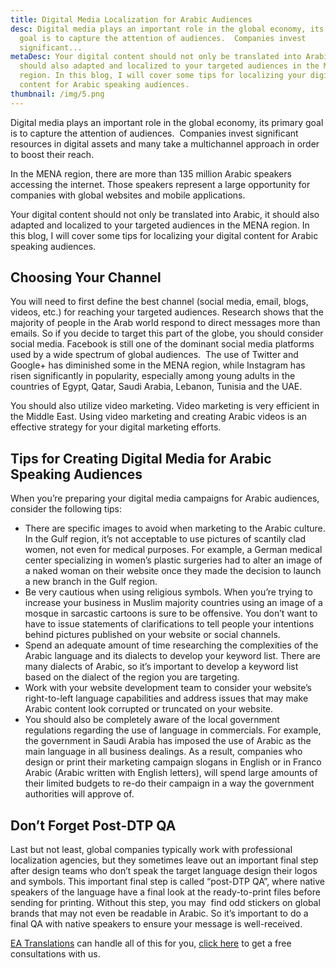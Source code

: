```yaml
---
title: Digital Media Localization for Arabic Audiences
desc: Digital media plays an important role in the global economy, its primary
  goal is to capture the attention of audiences.  Companies invest
  significant...
metaDesc: Your digital content should not only be translated into Arabic, it
  should also adapted and localized to your targeted audiences in the MENA
  region. In this blog, I will cover some tips for localizing your digital
  content for Arabic speaking audiences.
thumbnail: /img/5.png
---
```

<!--StartFragment-->

Digital media plays an important role in the global economy, its primary goal is to capture the attention of audiences.  Companies invest significant resources in digital assets and many take a multichannel approach in order to boost their reach.

In the MENA region, there are more than 135 million Arabic speakers accessing the internet. Those speakers represent a large opportunity for companies with global websites and mobile applications.

Your digital content should not only be translated into Arabic, it should also adapted and localized to your targeted audiences in the MENA region. In this blog, I will cover some tips for localizing your digital content for Arabic speaking audiences.

## **Choosing Your Channel**

You will need to first define the best channel (social media, email, blogs, videos, etc.) for reaching your targeted audiences. Research shows that the majority of people in the Arab world respond to direct messages more than emails. So if you decide to target this part of the globe, you should consider social media. Facebook is still one of the dominant social media platforms used by a wide spectrum of global audiences.  The use of Twitter and Google+ has diminished some in the MENA region, while Instagram has risen significantly in popularity, especially among young adults in the countries of Egypt, Qatar, Saudi Arabia, Lebanon, Tunisia and the UAE.

You should also utilize video marketing. Video marketing is very efficient in the Middle East. Using video marketing and creating Arabic videos is an effective strategy for your digital marketing efforts.

## **Tips for Creating Digital Media for Arabic Speaking Audiences**

When you’re preparing your digital media campaigns for Arabic audiences, consider the following tips:

* There are specific images to avoid when marketing to the Arabic culture. In the Gulf region, it’s not acceptable to use pictures of scantily clad women, not even for medical purposes. For example, a German medical center specializing in women’s plastic surgeries had to alter an image of a naked woman on their website once they made the decision to launch a new branch in the Gulf region.
* Be very cautious when using religious symbols. When you’re trying to increase your business in Muslim majority countries using an image of a mosque in sarcastic cartoons is sure to be offensive. You don’t want to have to issue statements of clarifications to tell people your intentions behind pictures published on your website or social channels.
* Spend an adequate amount of time researching the complexities of the Arabic language and its dialects to develop your keyword list. There are many dialects of Arabic, so it’s important to develop a keyword list based on the dialect of the region you are targeting.
* Work with your website development team to consider your website’s right-to-left language capabilities and address issues that may make Arabic content look corrupted or truncated on your website.
* You should also be completely aware of the local government regulations regarding the use of language in commercials. For example, the government in Saudi Arabia has imposed the use of Arabic as the main language in all business dealings. As a result, companies who design or print their marketing campaign slogans in English or in Franco Arabic (Arabic written with English letters), will spend large amounts of their limited budgets to re-do their campaign in a way the government authorities will approve of.

## **Don’t Forget Post-DTP QA**

Last but not least, global companies typically work with professional localization agencies, but they sometimes leave out an important final step after design teams who don’t speak the target language design their logos and symbols. This important final step is called “post-DTP QA”, where native speakers of the language have a final look at the ready-to-print files before sending for printing. Without this step, you may  find odd stickers on global brands that may not even be readable in Arabic. So it’s important to do a final QA with native speakers to ensure your message is well-received.



[EA Translations](https://englisharabictranslations.com/) can handle all of this for you, [click here](https://englisharabictranslations.com/) to get a free consultations with us.

<!--EndFragment-->